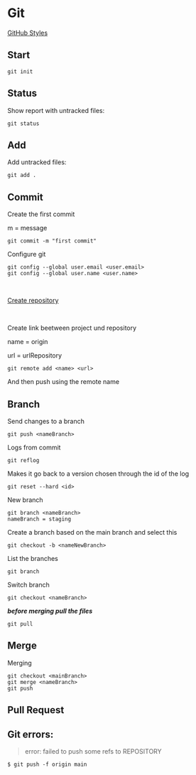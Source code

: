 # Git

[GitHub Styles](https://docs.github.com/pt/get-started/writing-on-github/getting-started-with-writing-and-formatting-on-github/basic-writing-and-formatting-syntax)

<h2>Start</h2>

```
git init
```

<h2>Status</h2>

Show report with untracked files:

```
git status
```

<h2>Add</h2>

Add untracked files:

```
git add .
```

<h2>Commit</h2>

Create the first commit

m = message
```
git commit -m "first commit"
```

Configure git

```
git config --global user.email <user.email>
git config --global user.name <user.name>
```

<br>

[Create repository](https://github.com/new)

<br>

Create link beetween project und repository

name = origin

url = urlRepository

```
git remote add <name> <url>
```

And then push using the remote name

<h2>Branch</h2>

Send changes to a branch

```
git push <nameBranch>
```

Logs from commit

```
git reflog
```

Makes it go back to a version chosen through the id of the log

```
git reset --hard <id>
```

New branch

```
git branch <nameBranch>
nameBranch = staging
```

Create a branch based on the main branch and select this

```
git checkout -b <nameNewBranch>
```

List the branches

```
git branch
```

Switch branch

```
git checkout <nameBranch>
```

**_before merging pull the files_**

```
git pull
```

<h2>Merge</h2>

Merging

```
git checkout <mainBranch>
git merge <nameBranch>
git push
```

<h2>Pull Request</h2>

<h2>Git errors:</h2>

> error: failed to push some refs to REPOSITORY

```
$ git push -f origin main
```




